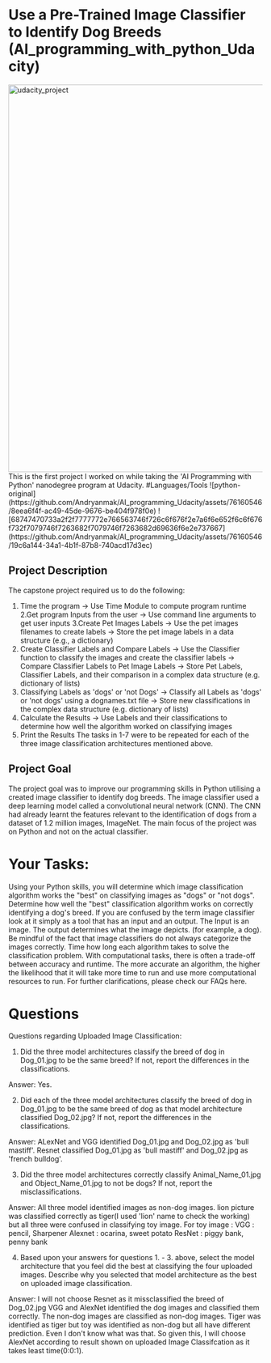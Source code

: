 # Use a Pre-Trained Image Classifier to Identify Dog Breeds (AI_programming_with_python_Udacity)
<img width="766" alt="udacity_project" src="https://github.com/Andryanmak/AI_programming_Udacity/assets/76160546/4acfd483-f9b4-4d88-b51f-b7d4242105e8">
This is the first project I worked on while taking the 'AI Programming with Python' nanodegree program at Udacity.
#Languages/Tools
![python-original](https://github.com/Andryanmak/AI_programming_Udacity/assets/76160546/8eea6f4f-ac49-45de-9676-be404f978f0e)
![68747470733a2f2f7777772e766563746f726c6f676f2e7a6f6e652f6c6f676f732f7079746f7263682f7079746f7263682d69636f6e2e737667](https://github.com/Andryanmak/AI_programming_Udacity/assets/76160546/19c6a144-34a1-4b1f-87b8-740acd17d3ec)

## Project Description
The capstone project required us to do the following:

  1. Time the program
        -> Use Time Module to compute program runtime
  2.Get program Inputs from the user
        -> Use command line arguments to get user inputs
  3.Create Pet Images Labels
        -> Use the pet images filenames to create labels
        -> Store the pet image labels in a data structure (e.g., a dictionary)
  4. Create Classifier Labels and Compare Labels
        -> Use the Classifier function to classify the images and create the classifier labels
        -> Compare Classifier Labels to Pet Image Labels
        -> Store Pet Labels, Classifier Labels, and their comparison in a complex data structure (e.g. dictionary of lists)
  5. Classifying Labels as 'dogs' or 'not Dogs'
        -> Classify all Labels as 'dogs' or 'not dogs' using a dognames.txt file
        -> Store new classifications in the complex data structure (e.g. dictionary of lists)
  6. Calculate the Results
        -> Use Labels and their classifications to determine how well the algorithm worked on classifying images
  7. Print the Results
The tasks in 1-7 were to be repeated for each of the three image classification architectures mentioned above.
## Project Goal
The project goal was to improve our programming skills in Python utilising a created image classifier to identify dog breeds. The image classifier used a deep learning model called a convolutional neural network (CNN). The CNN had already learnt the features relevant to the identification of dogs from a dataset of 1.2 million images, ImageNet. The main focus of the project was on Python and not on the actual classifier.


# Your Tasks:
Using your Python skills, you will determine which image classification algorithm works the "best" on classifying images as "dogs" or "not dogs".
Determine how well the "best" classification algorithm works on correctly identifying a dog's breed. If you are confused by the term image classifier look at it simply as a tool that has an input and an output. The Input is an image. The output determines what the image depicts. (for example, a dog). Be mindful of the fact that image classifiers do not always categorize the images correctly.
Time how long each algorithm takes to solve the classification problem. With computational tasks, there is often a trade-off between accuracy and runtime. The more accurate an algorithm, the higher the likelihood that it will take more time to run and use more computational resources to run.
For further clarifications, please check our FAQs here.

# Questions
Questions regarding Uploaded Image Classification:

1. Did the three model architectures classify the breed of dog in Dog_01.jpg to be the same breed? If not, report the differences in the classifications.

Answer: Yes.


2. Did each of the three model architectures classify the breed of dog in Dog_01.jpg to be the same breed of dog as that model architecture classified Dog_02.jpg? If not, report the differences in the classifications.

Answer: ALexNet and VGG identified Dog_01.jpg and Dog_02.jpg as 'bull mastiff'. Resnet classified Dog_01.jpg as 'bull mastiff' and Dog_02.jpg as 'french bulldog'.


3. Did the three model architectures correctly classify Animal_Name_01.jpg and Object_Name_01.jpg to not be dogs? If not, report the misclassifications.

Answer: All three model identified images as non-dog images. lion picture was classified correctly as tiger(I used 'lion' name to check  the working) but all three were confused in classifying toy image.
For toy image : 
		VGG : pencil, Sharpener
        Alexnet : ocarina, sweet potato
        ResNet : piggy bank, penny bank


4. Based upon your answers for questions 1. - 3. above, select the model architecture that you feel did the best at classifying the four uploaded images. Describe why you selected that model architecture as the best on uploaded image classification.

Answer: I will not choose Resnet as it missclassified the breed of Dog_02.jpg
VGG and AlexNet identified the dog images and classified them correctly. The non-dog images are classified as non-dog images. Tiger was identified as tiger but toy was identified as non-dog but all have different prediction. Even I don't know what was that. 
So given this, I will choose AlexNet according to result shown on uploaded Image Classifcation as it takes least time(0:0:1).
